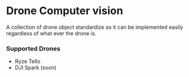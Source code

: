 # Drone Computer vision
A collection of drone object standardize so it can be implemented easily regardless of what ever the drone is.

### Supported Drones
* Ryze Tello
* DJI Spark (soon)